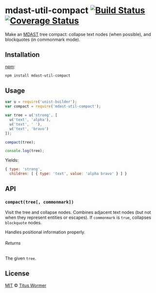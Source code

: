 # mdast-util-compact [![Build Status][travis-badge]][travis] [![Coverage Status][codecov-badge]][codecov]

Make an [MDAST][] tree compact: collapse text nodes (when possible),
and blockquotes (in commonmark mode).

## Installation

[npm][]:

```bash
npm install mdast-util-compact
```

## Usage

```javascript
var u = require('unist-builder');
var compact = require('mdast-util-compact');

var tree = u('strong', [
  u('text', 'alpha'),
  u('text', ' '),
  u('text', 'bravo')
]);

compact(tree);

console.log(tree);
```

Yields:

```js
{ type: 'strong',
  children: [ { type: 'text', value: 'alpha bravo' } ] }
```

## API

### `compact(tree[, commonmark])`

Visit the tree and collapse nodes.  Combines adjacent text nodes (but
not when they represent entities or escapes).  If `commonmark` is `true`,
collapses `blockquote` nodes.

Handles positional information properly.

###### Returns

The given `tree`.

## License

[MIT][license] © [Titus Wormer][author]

<!-- Definitions -->

[travis-badge]: https://img.shields.io/travis/wooorm/mdast-util-compact.svg

[travis]: https://travis-ci.org/wooorm/mdast-util-compact

[codecov-badge]: https://img.shields.io/codecov/c/github/wooorm/mdast-util-compact.svg

[codecov]: https://codecov.io/github/wooorm/mdast-util-compact

[npm]: https://docs.npmjs.com/cli/install

[license]: LICENSE

[author]: http://wooorm.com

[mdast]: https://github.com/wooorm/mdast
